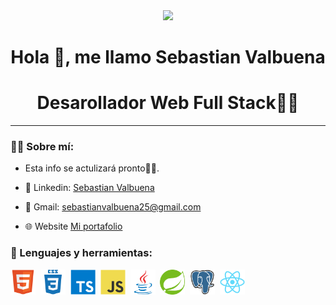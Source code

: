 <div id="header" align="center">
    <img src="https://media.giphy.com/media/KoqELgssTdL7a/giphy.gif" width="200" />
    <h1 align="center">Hola 👋, me llamo Sebastian Valbuena</h1>
    <h1 align="center">Desarollador Web Full Stack🦇🖤</h1>
</div>

---

### 👨‍💻 Sobre mí:

- Esta info se actulizará pronto👀🖤.

- 🤖 Linkedin: <a href="https://www.linkedin.com/in/sebastianvalbuenaacosta/" target="_blank">Sebastian Valbuena</a>
 
- 📧 Gmail: sebastianvalbuena25@gmail.com

- 🌐 Website <a href="https://portafolio-sebastian-valbuena.netlify.app/">Mi portafolio</a>


<div align="left">
    <h3>🔨 Lenguajes y herramientas:</h3>
    <div>
        <img src="https://github.com/devicons/devicon/blob/master/icons/html5/html5-original.svg" title="HTML5" alt="HTML" width="40" height="40"/>&nbsp;
        <img src="https://github.com/devicons/devicon/blob/master/icons/css3/css3-plain-wordmark.svg"  title="CSS3" alt="CSS" width="40" height="40"/>&nbsp;
        <img src="https://github.com/devicons/devicon/blob/master/icons/typescript/typescript-plain.svg" title="Bootstrap" alt="Bootstrap" width="40" height="40"/>&nbsp;
        <img src="https://github.com/devicons/devicon/blob/master/icons/javascript/javascript-original.svg" title="JavaScript" alt="JavaScript" width="40" height="40"/>&nbsp;
        <img src="https://github.com/devicons/devicon/blob/master/icons/java/java-original.svg" title="Java" alt="Java" width="40" height="40"/>&nbsp;
        <img src="https://github.com/devicons/devicon/blob/master/icons/spring/spring-original.svg" title="Spring" alt="Spring" width="40" height="40">&nbsp;
        <img src="https://github.com/devicons/devicon/blob/master/icons/postgresql/postgresql-original.svg" title="Spring" alt="Spring" width="40" height="40"/>&nbsp;
        <img src="https://github.com/devicons/devicon/blob/master/icons/react/react-original.svg" title="React" alt="React" width="40" height="40"/>&nbsp;
      </div>
</div>
